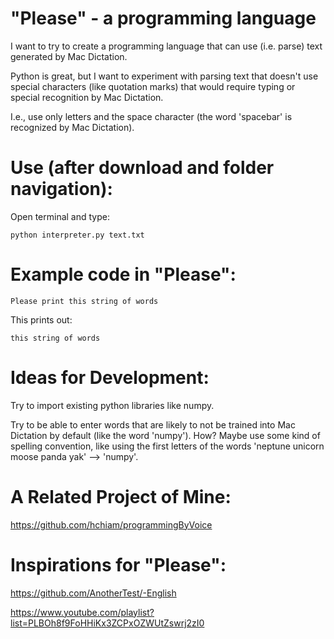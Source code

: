 # "Please" - a programming language

I want to try to create a programming language that can use (i.e. parse) text generated by Mac Dictation.

Python is great, but I want to experiment with parsing text that doesn't use special characters (like quotation marks) that would require typing or special recognition by Mac Dictation.

I.e., use only letters and the space character (the word 'spacebar' is recognized by Mac Dictation).

# Use (after download and folder navigation):

Open terminal and type:

    python interpreter.py text.txt

# Example code in "Please":

    Please print this string of words

This prints out:

    this string of words

# Ideas for Development:

Try to import existing python libraries like numpy.

Try to be able to enter words that are likely to not be trained into Mac Dictation by default (like the word 'numpy'). How? Maybe use some kind of spelling convention, like using the first letters of the words 'neptune unicorn moose panda yak' --> 'numpy'.

# A Related Project of Mine:

https://github.com/hchiam/programmingByVoice

# Inspirations for "Please":

https://github.com/AnotherTest/-English

https://www.youtube.com/playlist?list=PLBOh8f9FoHHiKx3ZCPxOZWUtZswrj2zI0
